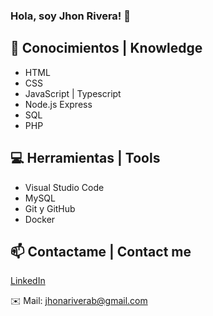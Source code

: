 ### Hola, soy Jhon Rivera! 👋

## 📖 Conocimientos | Knowledge 
* HTML
* CSS
* JavaScript | Typescript
* Node.js Express
* SQL
* PHP

## 💻 Herramientas | Tools
* Visual Studio Code
* MySQL
* Git y GitHub
* Docker

## 📫 Contactame | Contact me
[LinkedIn](https://www.linkedin.com/in/jhon-rivera/)

✉️ Mail: jhonariverab@gmail.com

<!--
**jhonr1vera/jhonr1vera** is a ✨ _special_ ✨ repository because its `README.md` (this file) appears on your GitHub profile.

Here are some ideas to get you started:

- 🔭 I’m currently working on ...
- 🌱 I’m currently learning ...
- 👯 I’m looking to collaborate on ...
- 🤔 I’m looking for help with ...
- 💬 Ask me about ...
- 📫 How to reach me: ...
- 😄 Pronouns: ...
- ⚡ Fun fact: ...
-->


